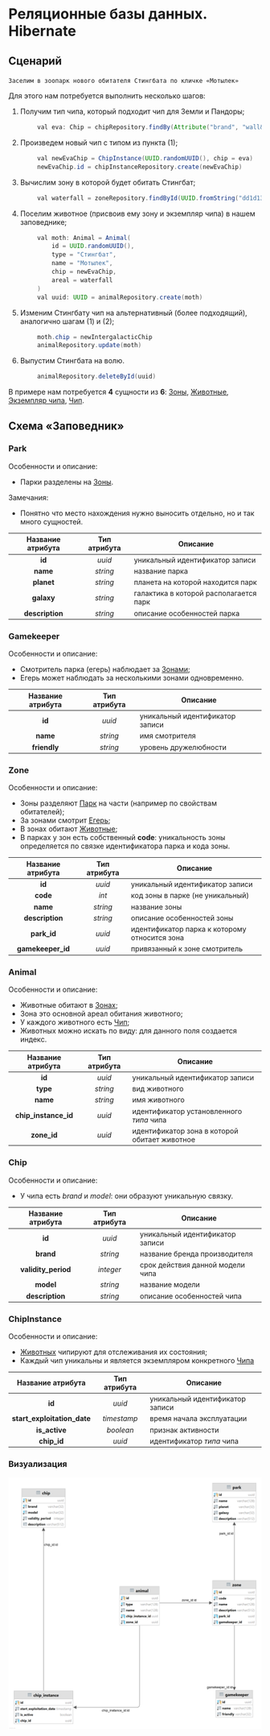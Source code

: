 # Реляционные базы данных. Hibernate

## Сценарий

`Заселим в зоопарк нового обитателя Стингбата по кличке «Мотылек»`

Для этого нам потребуется выполнить несколько шагов:
1. Получим тип чипа, который подходит чип для Земли и Пандоры;
```java
        val eva: Chip = chipRepository.findBy(Attribute("brand", "wall&eva"), Attribute("model", "we-213951"))
```
2. Произведем новый чип с типом из пункта (1);
```java
        val newEvaChip = ChipInstance(UUID.randomUUID(), chip = eva)
        newEvaChip.id = chipInstanceRepository.create(newEvaChip)
```
3. Вычислим зону в которой будет обитать Стингбат;
```java
        val waterfall = zoneRepository.findById(UUID.fromString("dd1d13d7-e1cd-4969-a74c-4fee05ab9e07"))
```
4. Поселим животное (присвоив ему зону и экземпляр чипа) в нашем заповеднике;
```java
        val moth: Animal = Animal(
            id = UUID.randomUUID(),
            type = "Стингбат",
            name = "Мотылек",
            chip = newEvaChip,
            areal = waterfall
        )
        val uuid: UUID = animalRepository.create(moth)
```
5. Изменим Стингбату чип на альтернативный (более подходящий), аналогично шагам (1) и (2);
```java
        moth.chip = newIntergalacticChip
        animalRepository.update(moth)
```
6. Выпустим Стингбата на волю.
```java
        animalRepository.deleteById(uuid)
```

В примере нам потребуется **4** сущности из **6**: [Зоны](#Zone), [Животные](#Animal), [Экземпляр чипа](#ChipInstance), [Чип](#Chip).

## Схема «Заповедник»

### Park

Особенности и описание:
* Парки разделены на [Зоны](#Zone).

Замечания:
* Понятно что место нахождения нужно выносить отдельно, но и так много сущностей.

|Название атрибута|Тип атрибута|Описание|
| :---: | :---:| --- |
| **id** | _uuid_ | уникальный идентификатор записи |
| **name** | _string_ | название парка |
| **planet** | _string_ | планета на которой находится парк |
| **galaxy** | _string_ | галактика в которой располагается парк |
| **description** | _string_ | описание особенностей парка |

### Gamekeeper

Особенности и описание:
* Смотритель парка (егерь) наблюдает за [Зонами](#Zone);
* Егерь может наблюдать за несколькими зонами одновременно.

|Название атрибута|Тип атрибута|Описание|
| :---: | :---:| --- |
| **id** | _uuid_ | уникальный идентификатор записи |
| **name** | _string_ | имя смотрителя |
| **friendly** | _string_ | уровень дружелюбности |

### Zone

Особенности и описание:
* Зоны разделяют [Парк](#Park) на части (например по свойствам обитателей);
* За зонами смотрит [Егерь](#Gamekeeper);
* В зонах обитают [Животные](#Animal);
* В парках у зон есть собственный **code**: уникальность зоны определяется по связке идентификатора парка и кода зоны.

|Название атрибута|Тип атрибута|Описание|
| :---: | :---:| --- |
| **id** | _uuid_ | уникальный идентификатор записи |
| **code** | _int_ | код зоны в парке (не уникальный) |
| **name** | _string_ | название зоны |
| **description** | _string_ | описание особенностей зоны |
| **park_id** | _uuid_ | идентификатор парка к которому относится зона |
| **gamekeeper_id** | _uuid_ | привязанный к зоне смотритель |


### Animal 

Особенности и описание:
* Животные обитают в [Зонах](#Zone);
* Зона это основной ареал обитания животного;
* У каждого животного есть [Чип](#ChipInstance);
* Животных можно искать по виду: для данного поля создается индекс.

|Название атрибута|Тип атрибута|Описание|
| :---: | :---:| --- |
| **id** | _uuid_ | уникальный идентификатор записи |
| **type** | _string_ | вид животного |
| **name** | _string_ | имя животного |
| **chip_instance_id** | _uuid_ | идентификатор установленного _типа_ чипа |
| **zone_id** | _uuid_ | идентификатор зона в которой обитает животное |

### Chip

Особенности и описание:
* У чипа есть *brand* и *model*: они образуют уникальную связку.

|Название атрибута|Тип атрибута|Описание|
| :---: | :---:| --- |
| **id** | _uuid_ | уникальный идентификатор записи |
| **brand** | _string_ | название бренда производителя |
| **validity_period** | _integer_ | срок действия данной модели чипа |
| **model** | _string_ | название модели |
| **description** | _string_ | описание особенностей чипа |

### ChipInstance

Особенности и описание:
* [Животных](#Animal) чипируют для отслеживания их состояния;
* Каждый чип уникальны и является экземпляром конкретного [Чипа](#Chip)

|Название атрибута|Тип атрибута|Описание|
| :---: | :---:| --- |
| **id** | _uuid_ | уникальный идентификатор записи |
| **start_exploitation_date** | _timestamp_ | время начала эксплуатации |
| **is_active** | _boolean_ | признак активности |
| **chip_id** | _uuid_ | идентификатор _типа_ чипа |

### Визуализация

![reserve schema](readme/reserve2.png)



